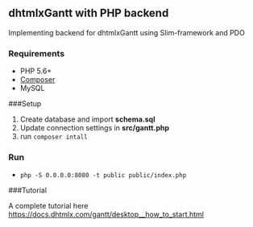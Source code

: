 dhtmlxGantt with PHP backend
------------

Implementing backend for dhtmlxGantt using Slim-framework and PDO

### Requirements

- PHP 5.6+
- [Composer](https://getcomposer.org/)
- MySQL

###Setup

1. Create database and import **schema.sql**
2. Update connection settings in **src/gantt.php**
3. run `composer intall`

### Run

- `php -S 0.0.0.0:8080 -t public public/index.php`

###Tutorial

A complete tutorial here https://docs.dhtmlx.com/gantt/desktop__how_to_start.html